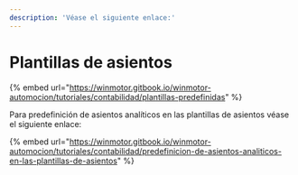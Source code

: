 ```yaml
---
description: 'Véase el siguiente enlace:'
---
```


# Plantillas de asientos

{% embed url="https://winmotor.gitbook.io/winmotor-automocion/tutoriales/contabilidad/plantillas-predefinidas" %}

Para predefinición de asientos analíticos en las plantillas de asientos véase el siguiente enlace:

{% embed url="https://winmotor.gitbook.io/winmotor-automocion/tutoriales/contabilidad/predefinicion-de-asientos-analiticos-en-las-plantillas-de-asientos" %}
